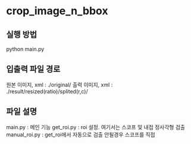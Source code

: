 # crop_image_n_bbox

## 실행 방법
  python main.py

## 입출력 파일 경로
원본 이미지, xml : ./original/
출력 이미지, xml : ./result/resized(ratio)/splited(r,c)/

## 파일 설명
main.py : 메인 기능
get_roi.py : roi 설정. 여기서는 스코프 및 내접 정사각형 검출
manual_roi.py : get_roi에서 자동으로 검출 안될경우 스코프를 직접 
